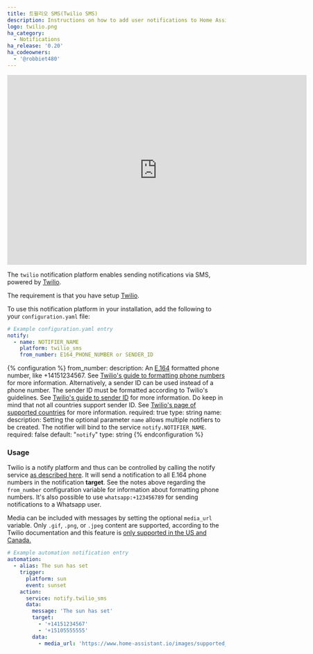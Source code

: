 ```yaml
---
title: 트윌리오 SMS(Twilio SMS)
description: Instructions on how to add user notifications to Home Assistant.
logo: twilio.png
ha_category:
  - Notifications
ha_release: '0.20'
ha_codeowners:
  - '@robbiet480'
---
```


<iframe width="690" height="437" src="https://www.youtube.com/embed/JCjzEKdlezk" frameborder="0" allow="accelerometer; autoplay; encrypted-media; gyroscope; picture-in-picture" allowfullscreen></iframe>

The `twilio` notification platform enables sending notifications via SMS, powered by [Twilio](https://twilio.com).

The requirement is that you have setup [Twilio](/integrations/twilio/).

To use this notification platform in your installation, add the following to your `configuration.yaml` file:

```yaml
# Example configuration.yaml entry
notify:
  - name: NOTIFIER_NAME
    platform: twilio_sms
    from_number: E164_PHONE_NUMBER or SENDER_ID
```

{% configuration %}
from_number:
  description: An [E.164](https://en.wikipedia.org/wiki/E.164) formatted phone number, like +14151234567. See [Twilio's guide to formatting phone numbers](https://www.twilio.com/help/faq/phone-numbers/how-do-i-format-phone-numbers-to-work-internationally) for more information. Alternatively, a sender ID can be used instead of a phone number. The sender ID must be formatted according to Twilio's guidelines. See [Twilio's guide to sender ID](https://support.twilio.com/hc/en-us/articles/223181348-Getting-started-with-Alphanumeric-Sender-ID) for more information. Do keep in mind that not all countries support sender ID. See [Twilio's page of supported countries](https://support.twilio.com/hc/en-us/articles/223133767-International-support-for-Alphanumeric-Sender-ID) for more information.
  required: true
  type: string
name:
  description: Setting the optional parameter `name` allows multiple notifiers to be created. The notifier will bind to the service `notify.NOTIFIER_NAME`.
  required: false
  default: "`notify`"
  type: string
{% endconfiguration %}

### Usage

Twilio is a notify platform and thus can be controlled by calling the notify service [as described here](/integrations/notify/). It will send a notification to all E.164 phone numbers in the notification **target**. See the notes above regarding the `from_number` configuration variable for information about formatting phone numbers. It's also possible to use `whatsapp:+123456789` for sending notifications to a Whatsapp user.

Media can be included with messages by setting the optional `media_url` variable. Only `.gif`, `.png`, or `.jpeg` content are supported, according to the Twilio documentation and this feature is [only supported in the US and Canada.][mms]

[mms]: https://www.twilio.com/docs/sms/send-messages#include-media-in-your-messages

```yaml
# Example automation notification entry
automation:
  - alias: The sun has set
    trigger:
      platform: sun
      event: sunset
    action:
      service: notify.twilio_sms
      data:
        message: 'The sun has set'
        target:
          - '+14151234567'
          - '+15105555555'
        data:
          - media_url: 'https://www.home-assistant.io/images/supported_brands/home-assistant.png'
```
